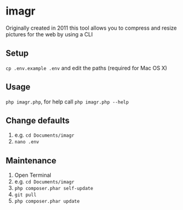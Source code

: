 # imagr
Originally created in 2011 this tool allows you to compress and resize pictures for the web by using a CLI

## Setup

`cp .env.example .env` and edit the paths (required for Mac OS X)

## Usage

`php imagr.php`, for help call `php imagr.php --help`

## Change defaults
1. e.g. `cd Documents/imagr`
2. `nano .env`

## Maintenance

1. Open Terminal
2. e.g. `cd Documents/imagr`
3. `php composer.phar self-update`
4. `git pull`
5. `php composer.phar update`

